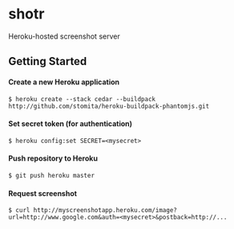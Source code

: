 shotr
=====

Heroku-hosted screenshot server


## Getting Started

#### Create a new Heroku application

```shell
$ heroku create --stack cedar --buildpack http://github.com/stomita/heroku-buildpack-phantomjs.git
```

#### Set secret token (for authentication)
```shell
$ heroku config:set SECRET=<mysecret>
```

#### Push repository to Heroku
```shell
$ git push heroku master
```

#### Request screenshot

```shell
$ curl http://myscreenshotapp.heroku.com/image?url=http://www.google.com&auth=<mysecret>&postback=http://...
```
